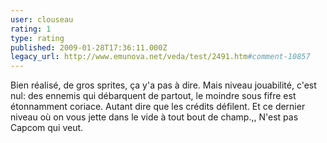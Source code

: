 ```yaml
---
user: clouseau
rating: 1
type: rating
published: 2009-01-28T17:36:11.000Z
legacy_url: http://www.emunova.net/veda/test/2491.htm#comment-10857
---
```

Bien réalisé, de gros sprites, ça y'a pas à dire. Mais niveau jouabilité, c'est nul: des ennemis qui débarquent de partout, le moindre sous fifre est étonnamment coriace. Autant dire que les crédits défilent. Et ce dernier niveau où on vous jette dans le vide à tout bout de champ.,, N'est pas Capcom qui veut.